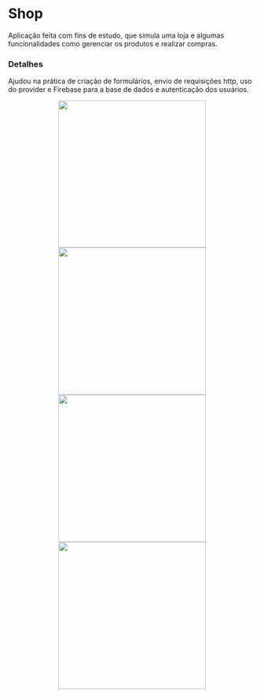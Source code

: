 # Shop

Aplicação feita com fins de estudo, que simula uma loja e algumas funcionalidades como gerenciar os produtos e realizar compras.

### Detalhes

Ajudou na prática de criação de formulários, envio de requisições http, uso do provider e Firebase para a base de dados e autenticação dos usuários.

<div align="center">
  <img src="https://github.com/JhonnataC/app_despesas_pessoais/assets/110948814/f3615bdb-4d9c-4091-9a7b-e127e1658cc9" width="300px" />
  <img src="https://github.com/JhonnataC/app_despesas_pessoais/assets/110948814/04f1017d-8414-46e3-a557-986de3181e2e" width="300px" />
</div>
<div align="center">
  <img src="https://github.com/JhonnataC/app_despesas_pessoais/assets/110948814/0605259c-7acd-4e9d-8907-f8cd9f884b8f" width="300px" />
  <img src="https://github.com/JhonnataC/app_despesas_pessoais/assets/110948814/9a8d0bd4-95be-4fbb-a7b1-4d447399d11e" width="300px" />
</div>
